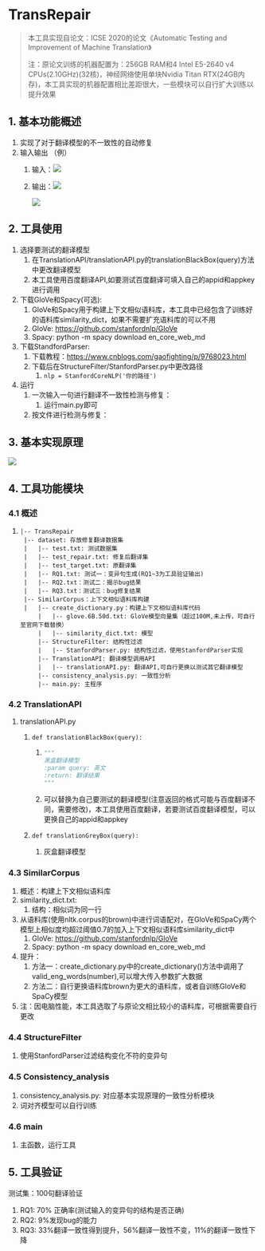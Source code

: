 # TransRepair

> 本工具实现自论文：ICSE 2020的论文《Automatic Testing and Improvement of Machine Translation》
>
> 注：原论文训练的机器配置为：256GB RAM和4 Intel E5-2640 v4 CPUs(2.10GHz)(32核)，神经网络使用单块Nvidia Titan RTX(24GB内存)，本工具实现的机器配置相比差距很大，一些模块可以自行扩大训练以提升效果

## 1. 基本功能概述

1. 实现了对于翻译模型的不一致性的自动修复
2. 输入输出 （例）
   1. 输入：![](pic/input.png)
   
   2. 输出：![](pic/output1.png)
   
      ![](pic/output2.png)

## 2. 工具使用

1. 选择要测试的翻译模型
   1. 在TranslationAPI/translationAPI.py的translationBlackBox(query)方法中更改翻译模型
   2. 本工具使用百度翻译API,如要测试百度翻译可填入自己的appid和appkey进行调用
2. 下载GloVe和Spacy(可选):
   1. GloVe和Spacy用于构建上下文相似语料库，本工具中已经包含了训练好的语料库similarity_dict，如果不需要扩充语料库的可以不用
   2. GloVe: https://github.com/stanfordnlp/GloVe
   3. Spacy: python -m spacy download en_core_web_md
3. 下载StandfordParser:
   1. 下载教程：https://www.cnblogs.com/gaofighting/p/9768023.html
   2. 下载后在StructureFilter/StanfordParser.py中更改路径
      1. `nlp = StanfordCoreNLP('你的路径')`
4. 运行
   1. 一次输入一句进行翻译不一致性检测与修复：
      1. 运行main.py即可
   2. 按文件进行检测与修复：

## 3. 基本实现原理

![](pic/自动化测试论文.png)

## 4. 工具功能模块

### 4.1 概述

1. ```
   |-- TransRepair
   	|-- dataset: 存放修复翻译数据集
   	|   |-- test.txt: 测试数据集
   	|   |-- test_repair.txt: 修复后翻译集
   	|   |-- test_target.txt: 原翻译集
   	|   |-- RQ1.txt: 测试一：变异句生成(RQ1~3为工具验证输出)
   	|   |-- RQ2.txt：测试二：揭示bug结果
   	|   |-- RQ3.txt：测试三：bug修复结果
   	|-- SimilarCorpus：上下文相似语料库构建
   	|	|-- create_dictionary.py：构建上下文相似语料库代码
     	|	|-- glove.6B.50d.txt: GloVe模型向量集（超过100M,未上传，可自行至官网下载替换）
     	|	|-- similarity_dict.txt: 模型
    	|-- StructureFilter: 结构性过滤
    	|	|-- StanfordParser.py: 结构性过滤，使用StanfordParser实现
    	|-- TranslationAPI: 翻译模型调用API
    	|	|-- translationAPI.py: 翻译API,可自行更换以测试其它翻译模型
    	|-- consistency_analysis.py: 一致性分析
    	|-- main.py: 主程序
   ```

### 4.2 TranslationAPI

1. translationAPI.py

   1. `def translationBlackBox(query):`

      1. ```python
         """
         黑盒翻译模型
         :param query: 英文
         :return: 翻译结果
         """
         ```

      2. 可以替换为自己要测试的翻译模型(注意返回的格式可能与百度翻译不同，需要修改)，本工具使用百度翻译，若要测试百度翻译模型，可以更换自己的appid和appkey

   2. `def translationGreyBox(query):`

      1. 灰盒翻译模型

### 4.3 SimilarCorpus

1. 概述：构建上下文相似语料库
2. similarity_dict.txt: 
   1. 结构：相似词为同一行
3. 从语料库(使用nltk.corpus的brown)中进行词语配对，在GloVe和SpaCy两个模型上相似度均超过阈值0.7的加入上下文相似语料库similarity_dict中
   1. GloVe: https://github.com/stanfordnlp/GloVe
   2. Spacy: python -m spacy download en_core_web_md
4. 提升：
   1. 方法一：create_dictionary.py中的create_dictionary()方法中调用了valid_eng_words(number),可以增大传入参数扩大数据
   2. 方法二：自行更换语料库brown为更大的语料库，或者自训练GloVe和SpaCy模型
5. 注：因电脑性能，本工具选取了与原论文相比较小的语料库，可根据需要自行更改

### 4.4 StructureFilter

1. 使用StanfordParser过滤结构变化不符的变异句

### 4.5 Consistency_analysis

1. consistency_analysis.py: 对应基本实现原理的一致性分析模块
2. 词对齐模型可以自行训练

### 4.6 main

1. 主函数，运行工具

## 5. 工具验证

测试集：100句翻译验证

1.  RQ1: 70% 正确率(测试输入的变异句的结构是否正确)
2. RQ2: 9%发现bug的能力
3.  RQ3: 33%翻译一致性得到提升，56%翻译一致性不变，11%的翻译一致性下降


